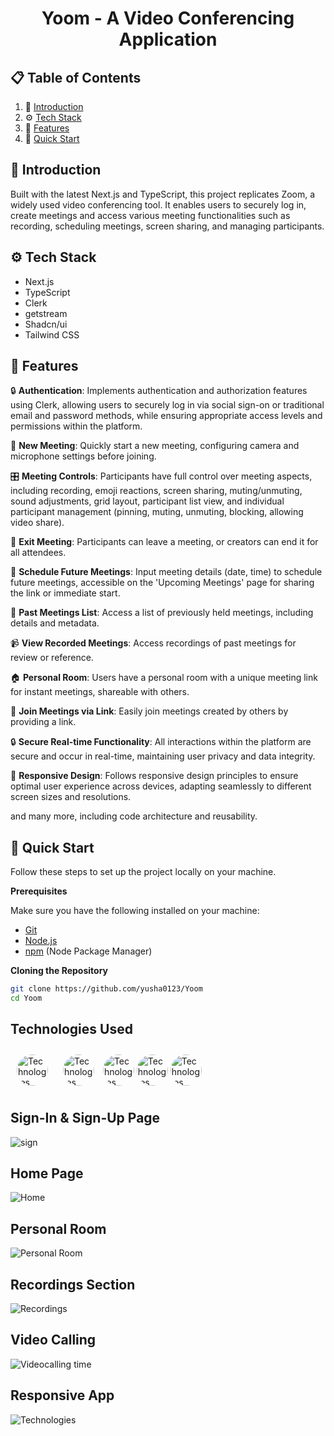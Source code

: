 

<h1 align="center">Yoom - A Video Conferencing Application</h1>

## 📋 <a name="table">Table of Contents</a>

1. 🤖 [Introduction](#introduction)
2. ⚙️ [Tech Stack](#tech-stack)
3. 🔋 [Features](#features)
4. 🤸 [Quick Start](#quick-start)

## <a name="introduction"></a>🤖 Introduction

Built with the latest Next.js and TypeScript, this project replicates Zoom, a widely used video conferencing tool. It enables users to securely log in, create meetings and access various meeting functionalities such as recording, scheduling meetings, screen sharing, and managing participants.

## <a name="tech-stack"></a>⚙️ Tech Stack

- Next.js
- TypeScript
- Clerk
- getstream
- Shadcn/ui
- Tailwind CSS

## <a name="features"></a>🔋 Features

🔒 **Authentication**: Implements authentication and authorization features using Clerk, allowing users to securely log in via social sign-on or traditional email and password methods, while ensuring appropriate access levels and permissions within the platform.

🎥 **New Meeting**: Quickly start a new meeting, configuring camera and microphone settings before joining.

🎛️ **Meeting Controls**: Participants have full control over meeting aspects, including recording, emoji reactions, screen sharing, muting/unmuting, sound adjustments, grid layout, participant list view, and individual participant management (pinning, muting, unmuting, blocking, allowing video share).

🚪 **Exit Meeting**: Participants can leave a meeting, or creators can end it for all attendees.

📅 **Schedule Future Meetings**: Input meeting details (date, time) to schedule future meetings, accessible on the 'Upcoming Meetings' page for sharing the link or immediate start.

📜 **Past Meetings List**: Access a list of previously held meetings, including details and metadata.

📹 **View Recorded Meetings**: Access recordings of past meetings for review or reference.

🏠 **Personal Room**: Users have a personal room with a unique meeting link for instant meetings, shareable with others.

🔗 **Join Meetings via Link**: Easily join meetings created by others by providing a link.

🔒 **Secure Real-time Functionality**: All interactions within the platform are secure and occur in real-time, maintaining user privacy and data integrity.

📱 **Responsive Design**: Follows responsive design principles to ensure optimal user experience across devices, adapting seamlessly to different screen sizes and resolutions.

and many more, including code architecture and reusability.

## <a name="quick-start"></a>🤸 Quick Start

Follow these steps to set up the project locally on your machine.

**Prerequisites**

Make sure you have the following installed on your machine:

- [Git](https://git-scm.com/)
- [Node.js](https://nodejs.org/en)
- [npm](https://www.npmjs.com/) (Node Package Manager)

**Cloning the Repository**

```bash
git clone https://github.com/yusha0123/Yoom
cd Yoom
```
## Technologies Used
<img src="https://user-images.githubusercontent.com/25181517/202896760-337261ed-ee92-4979-84c4-d4b829c7355d.png" alt="Technologies" style="width: 50px; height: auto; margin: 10px; padding: 0; border-radius: 50%;"> <img src="https://user-images.githubusercontent.com/25181517/183890598-19a0ac2d-e88a-4005-a8df-1ee36782fde1.png" alt="Technologies" style="width: 50px; height: auto; margin: 10px; padding: 0; border-radius: 50%;">  <img src="https://github.com/marwin1991/profile-technology-icons/assets/136815194/5f8c622c-c217-4649-b0a9-7e0ee24bd704" alt="Technologies" style="width: 50px; height: auto; margin: 0; padding: 0; border-radius: 50%;"> <img src="https://media.dev.to/cdn-cgi/image/width=320,height=320,fit=cover,gravity=auto,format=auto/https%3A%2F%2Fdev-to-uploads.s3.amazonaws.com%2Fuploads%2Forganization%2Fprofile_image%2F3958%2Fb1c82f7e-763f-4100-8a32-9388e33566dd.png" alt="Technologies" style="width: 50px; height: auto; margin: 0; padding: 0; border-radius: 50%;">  <img src="https://user-images.githubusercontent.com/24237865/138428440-b92e5fb7-89f8-41aa-96b1-71a5486c5849.png" alt="Technologies" style="width: 50px; height: auto; margin: 0; padding: 0; border-radius: 50%;"> 
## Sign-In & Sign-Up Page
![sign](https://github.com/user-attachments/assets/4285bacb-394f-4133-a2fc-1831f56514f1)
## Home Page
![Home](https://github.com/user-attachments/assets/d55a33cb-bb6d-4a96-a877-621c5ca4f8d5)
## Personal Room
![Personal Room](https://github.com/user-attachments/assets/42cdff25-4a4e-42d3-8e33-c3d91edf69d8)
## Recordings Section
![Recordings](https://github.com/user-attachments/assets/173ca020-8e3c-48d4-95e6-65a86bed4bf6)
## Video Calling
![Videocalling time](https://github.com/user-attachments/assets/1f14d735-8753-4e48-b948-48f6e247baf1)

## Responsive App
<img src="https://github.com/user-attachments/assets/ce37d76a-11b1-4f3d-9465-482b71f748e6" alt="Technologies" style="width: auto; height: auto; margin: auto; padding: auto;">



